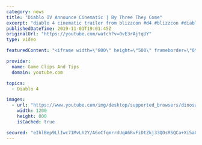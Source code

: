 ```yaml
---
category: news
title: "Diablo IV Announce Cinematic | By Three They Come"
excerpt: "diablo 4 cinematic trailer from blizzcon #d4 #blizzcon #diablo."
publishedDateTime: 2019-11-01T19:01:45Z
originalUrl: "https://youtube.com/watch?v=0vE3rAjtqUY"
type: video

featuredContent: "<iframe width=\"800\" height=\"500\" frameborder=\"0\" src=\"https://www.youtube.com/embed/0vE3rAjtqUY\" allow=\"accelerometer; autoplay; encrypted-media; gyroscope; picture-in-picture\" allowfullscreen></iframe>"

provider:
  name: Game Clips And Tips
  domain: youtube.com

topics:
  - Diablo 4

images:
  - url: "https://www.youtube.com/img/desktop/supported_browsers/dinosaur.png"
    width: 1200
    height: 800
    isCached: true

secured: "eIhlBep9LlIwc71MvLh2Y/A6oCfqmrrdUqA6RvFiDtZkj33QOsRSQCa+Xi5a0dhQHOzg+TDhSNJmc/3yvtveQA1bAFxfA5bxtmTPa/R4XJAHYR9+lzndUw58jj/QyGhvxlcrAJy3zC3f5YgcaLygVd2jIPwNQtKtFcFwpaDZf6XL58oDiy9QXpdM5L6TjVtgFPeKmV59jKmUSq/fvK+0J7wxMYdhs6evw0f8fCpSAYZdMiKbcXDM+HSPErKjj86xLRt6MbtaBRPk9N0n6mKiOH80ZMJaVXKRmK5m84zQnDDH+TRbQXoaIemCEr+QqMFlI4pEInVA8W5YIgnIe4VF561Ea+IJj+aubaL2j5GY+pptocUnDHxoY4ywkLrPYCwlV/4JaQdSku2JMH6wM3k+Iw==;qiKwn2BIRLrFJ5NPrlcQyw=="
---
```


